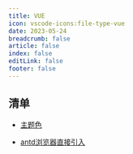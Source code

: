 ```yaml
---
title: VUE
icon: vscode-icons:file-type-vue
date: 2023-05-24
breadcrumb: false
article: false
index: false
editLink: false
footer: false
---
```


## 清单

- [主题色](./vue/theme.md)

- [antd浏览器直接引入](./vue/antd.md)
